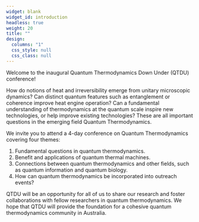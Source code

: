 ```yaml
---
widget: blank
widget_id: introduction
headless: true
weight: 20
title: ""
design:
  columns: "1"
  css_style: null
  css_class: null
---
```

Welcome to the inaugural Quantum Thermodynamics Down Under (QTDU) conference!

How do notions of heat and irreversibility emerge from unitary microscopic dynamics? Can distinct quantum features such as entanglement or coherence improve heat engine operation? Can a fundamental understanding of thermodynamics at the quantum scale inspire new technologies, or help improve existing technologies? These are all important questions in the emerging field Quantum Thermodynamics.

We invite you to attend a 4-day conference on Quantum Thermodynamics covering four themes:

1.	Fundamental questions in quantum thermodynamics.
2.	Benefit and applications of quantum thermal machines.
3.	Connections between quantum thermodynamics and other fields, such as quantum information and quantum biology.
4.	How can quantum thermodynamics be incorporated into outreach events?

QTDU will be an opportunity for all of us to share our research and foster collaborations with fellow researchers in quantum thermodynamics. We hope that QTDU will provide the foundation for a cohesive quantum thermodynamics community in Australia.
